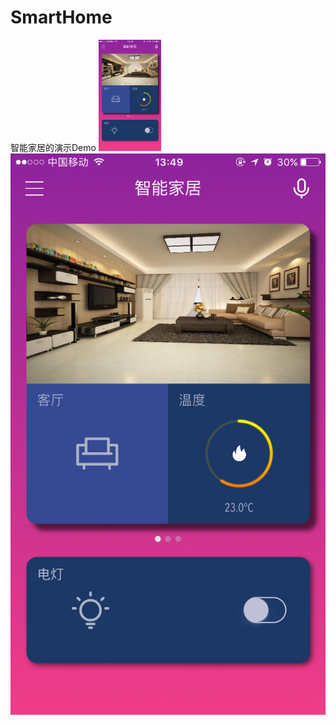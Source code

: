 # SmartHome
智能家居的演示Demo
<img src="https://github.com/wangkuntian/SmartHome/raw/master/images/IMG_0392.PNG" width ="100">
![](https://github.com/wangkuntian/SmartHome/raw/master/images/IMG_0392.PNG)

